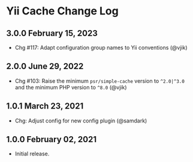 # Yii Cache Change Log

## 3.0.0 February 15, 2023

- Chg #117: Adapt configuration group names to Yii conventions (@vjik)

## 2.0.0 June 29, 2022

- Chg #103: Raise the minimum `psr/simple-cache` version to `^2.0|^3.0` and the minimum PHP version to `^8.0` (@vjik)

## 1.0.1 March 23, 2021

- Chg: Adjust config for new config plugin (@samdark)

## 1.0.0 February 02, 2021

- Initial release.

